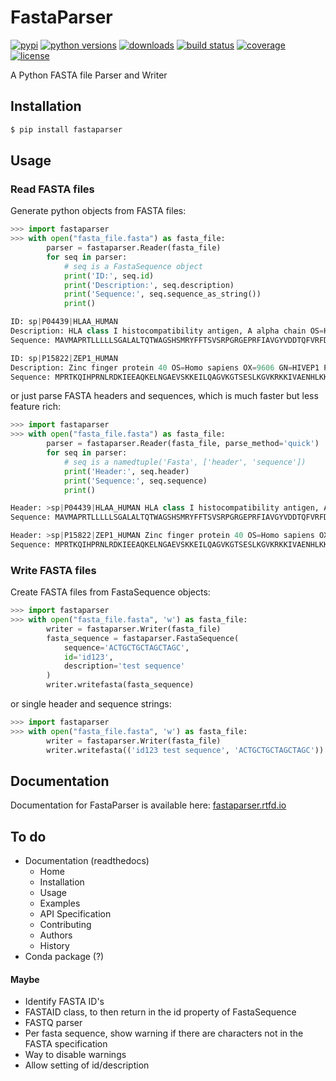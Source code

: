 # FastaParser

[![pypi](https://img.shields.io/pypi/v/fastaparser "pypi package")](https://pypi.org/project/fastaparser)
[![python versions](https://img.shields.io/pypi/pyversions/fastaparser "supported python versions")](https://pypi.org/project/fastaparser)
[![downloads](https://img.shields.io/pypi/dm/fastaparser "pypi downloads")](https://pypi.org/project/fastaparser)
[![build status](https://github.com/Kronopt/FastaParser/workflows/CI/badge.svg "build status")](https://github.com/Kronopt/FastaParser/actions?query=workflow%3ACI)
[![coverage](https://codecov.io/gh/Kronopt/FastaParser/branch/master/graph/badge.svg "code coverage")](https://codecov.io/gh/Kronopt/FastaParser)
[![license](https://img.shields.io/pypi/l/fastaparser "license")](https://github.com/Kronopt/fastaparser/blob/master/LICENSE)

A Python FASTA file Parser and Writer

## Installation
```sh
$ pip install fastaparser
```

## Usage

### Read FASTA files
Generate python objects from FASTA files:

```Python
>>> import fastaparser
>>> with open("fasta_file.fasta") as fasta_file:
        parser = fastaparser.Reader(fasta_file)
        for seq in parser:
            # seq is a FastaSequence object
            print('ID:', seq.id)
            print('Description:', seq.description)
            print('Sequence:', seq.sequence_as_string())
            print()

ID: sp|P04439|HLAA_HUMAN
Description: HLA class I histocompatibility antigen, A alpha chain OS=Homo sapi...
Sequence: MAVMAPRTLLLLLSGALALTQTWAGSHSMRYFFTSVSRPGRGEPRFIAVGYVDDTQFVRFDSDAASQRM...

ID: sp|P15822|ZEP1_HUMAN
Description: Zinc finger protein 40 OS=Homo sapiens OX=9606 GN=HIVEP1 PE=1 SV=3...
Sequence: MPRTKQIHPRNLRDKIEEAQKELNGAEVSKKEILQAGVKGTSESLKGVKRKKIVAENHLKKIPKSPLRN...
```

or just parse FASTA headers and sequences, which is much faster but less feature rich:
```Python
>>> import fastaparser
>>> with open("fasta_file.fasta") as fasta_file:
        parser = fastaparser.Reader(fasta_file, parse_method='quick')
        for seq in parser:
            # seq is a namedtuple('Fasta', ['header', 'sequence'])
            print('Header:', seq.header)
            print('Sequence:', seq.sequence)
            print()

Header: >sp|P04439|HLAA_HUMAN HLA class I histocompatibility antigen, A alpha c...
Sequence: MAVMAPRTLLLLLSGALALTQTWAGSHSMRYFFTSVSRPGRGEPRFIAVGYVDDTQFVRFDSDAASQRM...

Header: >sp|P15822|ZEP1_HUMAN Zinc finger protein 40 OS=Homo sapiens OX=9606 GN...
Sequence: MPRTKQIHPRNLRDKIEEAQKELNGAEVSKKEILQAGVKGTSESLKGVKRKKIVAENHLKKIPKSPLRN...
```

### Write FASTA files
Create FASTA files from FastaSequence objects:
```Python
>>> import fastaparser
>>> with open("fasta_file.fasta", 'w') as fasta_file:
        writer = fastaparser.Writer(fasta_file)
        fasta_sequence = fastaparser.FastaSequence(
            sequence='ACTGCTGCTAGCTAGC',
            id='id123',
            description='test sequence'
        )
        writer.writefasta(fasta_sequence)
```
or single header and sequence strings:
```Python
>>> import fastaparser
>>> with open("fasta_file.fasta", 'w') as fasta_file:
        writer = fastaparser.Writer(fasta_file)
        writer.writefasta(('id123 test sequence', 'ACTGCTGCTAGCTAGC'))
```

## Documentation
Documentation for FastaParser is available here: [fastaparser.rtfd.io](https://fastaparser.readthedocs.io/en/latest/)

## To do
* Documentation (readthedocs)
    * Home
    * Installation
    * Usage
    * Examples
    * API Specification
    * Contributing
    * Authors
    * History
* Conda package (?)

#### Maybe
* Identify FASTA ID's
* FASTAID class, to then return in the id property of FastaSequence
* FASTQ parser
* Per fasta sequence, show warning if there are characters not in the FASTA specification
* Way to disable warnings
* Allow setting of id/description
